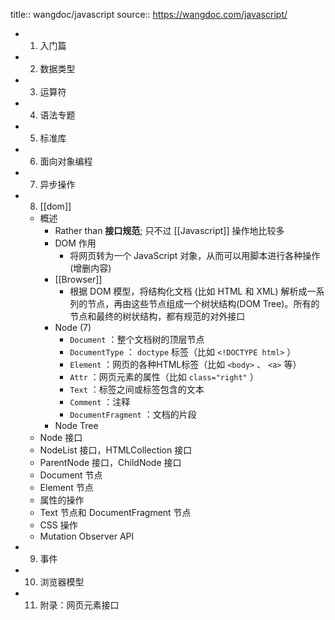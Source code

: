 title:: wangdoc/javascript
source:: https://wangdoc.com/javascript/
- 1. 入门篇
- 2. 数据类型
- 3. 运算符
- 4. 语法专题
- 5. 标准库
- 6. 面向对象编程
- 7. 异步操作
- 8. [[dom]]
  - 概述
    - Rather than **接口规范**; 只不过 [[Javascript]] 操作地比较多
    - DOM 作用
      - 将网页转为一个 JavaScript 对象，从而可以用脚本进行各种操作 (增删内容)
    - [[Browser]]
      - 根据 DOM 模型，将结构化文档 (比如 HTML 和 XML) 解析成一系列的节点，再由这些节点组成一个树状结构(DOM Tree)。所有的节点和最终的树状结构，都有规范的对外接口
    - Node (7)
      - `Document` ：整个文档树的顶层节点
      - `DocumentType` ： `doctype` 标签（比如 `<!DOCTYPE html>` ）
      - `Element` ：网页的各种HTML标签（比如 `<body>` 、 `<a>` 等）
      - `Attr` ：网页元素的属性（比如 `class="right"` ）
      - `Text` ：标签之间或标签包含的文本
      - `Comment` ：注释
      - `DocumentFragment` ：文档的片段
    - Node Tree
  - Node 接口
  - NodeList 接口，HTMLCollection 接口
  - ParentNode 接口，ChildNode 接口
  - Document 节点
  - Element 节点
  - 属性的操作
  - Text 节点和 DocumentFragment 节点
  - CSS 操作
  - Mutation Observer API
- 9. 事件
- 10. 浏览器模型
- 11. 附录：网页元素接口